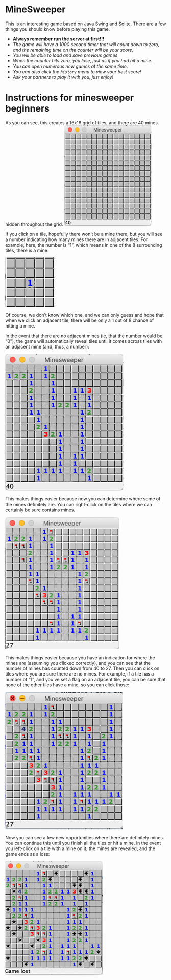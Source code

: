 # MineSweeper

This is an interesting game based on Java Swing and Sqilte. There are a few things you should know before playing this game.

* **Always remember run the server at first!!!**
* *The game will have a 1000 second timer that will count down to zero, and the remaining time on the counter will be your score.*
* *You will be able to load and save previous games*.
* *When the counter hits zero, you lose, just as if you had hit a mine*.
* *You can open numerous new games at the same time*.
* *You can also click the `history` menu to view your best score!*
* *Ask your partners to play it with you, just enjoy!*



# Instructions for minesweeper beginners

As you can see, this creates a 16x16 grid of tiles, and there are 40 mines hidden throughout the grid.
![img1.png](README.assets/img1.png)

If you click on a tile, hopefully there won’t be a mine there, but you will see a number indicating how many mines there are in adjacent tiles. For example, here, the number is “1”, which means in one of the 8 surrounding tiles, there is a mine:

![img2](README.assets/img2.png)

Of course, we don’t know which one, and we can only guess and hope that when we click an adjacent tile, there will be only a 1 out of 8 chance of hitting a mine.

In the event that there are no adjacent mines (ie, that the number would be “0”), the game will automatically reveal tiles until it comes across tiles with an adjacent mine (and, thus, a number):

![img 3](README.assets/img3.png)

This makes things easier because now you can determine where some of the mines definitely are. You can right-click on the tiles where we can certainly be sure contains mines. 

![img 4](README.assets/img4.png)

This makes things easier because you have an indication for where the mines are (assuming you clicked correctly), and you can see that the number of mines has counted down from 40 to 27. Then you can click on tiles where you are sure there are no mines. For example, if a tile has a number of “1”, and you’ve set a flag on an adjacent tile, you can be sure that none of the other tiles have a mine, so you can click those:

![img 5](README.assets/img5.png)

Now you can see a few new opportunities where there are definitely mines. You can continue this until you finish all the tiles or hit a mine. In the event you left-click on a tile with a mine on it, the mines are revealed, and the game ends as a loss:

![img 6](README.assets/img6.png)

